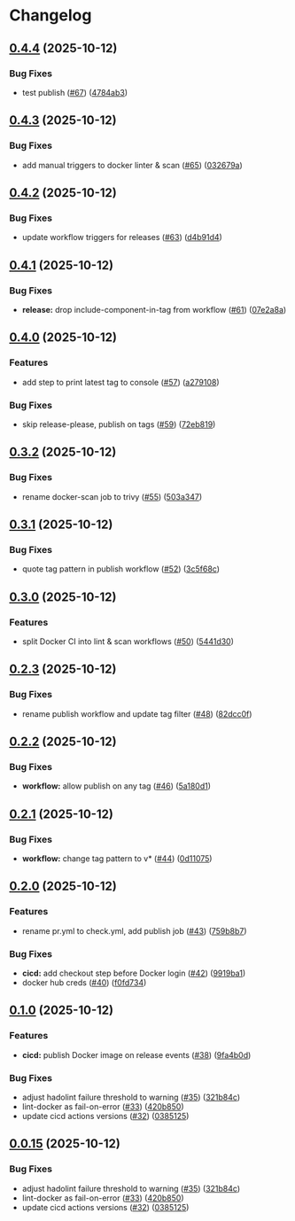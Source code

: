 # Changelog

## [0.4.4](https://github.com/stupenkov/docker-yc-terraform/compare/v0.4.3...v0.4.4) (2025-10-12)


### Bug Fixes

* test publish ([#67](https://github.com/stupenkov/docker-yc-terraform/issues/67)) ([4784ab3](https://github.com/stupenkov/docker-yc-terraform/commit/4784ab3f700776d61348668366737db08139379c))

## [0.4.3](https://github.com/stupenkov/docker-yc-terraform/compare/v0.4.2...v0.4.3) (2025-10-12)


### Bug Fixes

* add manual triggers to docker linter & scan ([#65](https://github.com/stupenkov/docker-yc-terraform/issues/65)) ([032679a](https://github.com/stupenkov/docker-yc-terraform/commit/032679aa0f136663840e0bb72cf5766b851fd88b))

## [0.4.2](https://github.com/stupenkov/docker-yc-terraform/compare/v0.4.1...v0.4.2) (2025-10-12)


### Bug Fixes

* update workflow triggers for releases ([#63](https://github.com/stupenkov/docker-yc-terraform/issues/63)) ([d4b91d4](https://github.com/stupenkov/docker-yc-terraform/commit/d4b91d463e7537bf141cb3f6fb30171330145f8a))

## [0.4.1](https://github.com/stupenkov/docker-yc-terraform/compare/v0.4.0...v0.4.1) (2025-10-12)


### Bug Fixes

* **release:** drop include-component-in-tag from workflow ([#61](https://github.com/stupenkov/docker-yc-terraform/issues/61)) ([07e2a8a](https://github.com/stupenkov/docker-yc-terraform/commit/07e2a8aad1bccedf455402d5d727fd6e30c835bc))

## [0.4.0](https://github.com/stupenkov/docker-yc-terraform/compare/v0.3.2...v0.4.0) (2025-10-12)


### Features

* add step to print latest tag to console ([#57](https://github.com/stupenkov/docker-yc-terraform/issues/57)) ([a279108](https://github.com/stupenkov/docker-yc-terraform/commit/a279108669e69316b78ae8ffc7d74d9a23001a6f))


### Bug Fixes

* skip release-please, publish on tags ([#59](https://github.com/stupenkov/docker-yc-terraform/issues/59)) ([72eb819](https://github.com/stupenkov/docker-yc-terraform/commit/72eb8197fab141d9e7bcddc4dd469998410f58b6))

## [0.3.2](https://github.com/stupenkov/docker-yc-terraform/compare/v0.3.1...v0.3.2) (2025-10-12)


### Bug Fixes

* rename docker-scan job to trivy ([#55](https://github.com/stupenkov/docker-yc-terraform/issues/55)) ([503a347](https://github.com/stupenkov/docker-yc-terraform/commit/503a3470c731c4fb11394452f38b30cf79ed7506))

## [0.3.1](https://github.com/stupenkov/docker-yc-terraform/compare/v0.3.0...v0.3.1) (2025-10-12)


### Bug Fixes

* quote tag pattern in publish workflow ([#52](https://github.com/stupenkov/docker-yc-terraform/issues/52)) ([3c5f68c](https://github.com/stupenkov/docker-yc-terraform/commit/3c5f68c3452db1c4acd0a74b2309647433a31c61))

## [0.3.0](https://github.com/stupenkov/docker-yc-terraform/compare/v0.2.3...v0.3.0) (2025-10-12)


### Features

* split Docker CI into lint & scan workflows ([#50](https://github.com/stupenkov/docker-yc-terraform/issues/50)) ([5441d30](https://github.com/stupenkov/docker-yc-terraform/commit/5441d308dedb9028f28bb6efb3545d0ed5630650))

## [0.2.3](https://github.com/stupenkov/docker-yc-terraform/compare/v0.2.2...v0.2.3) (2025-10-12)


### Bug Fixes

* rename publish workflow and update tag filter ([#48](https://github.com/stupenkov/docker-yc-terraform/issues/48)) ([82dcc0f](https://github.com/stupenkov/docker-yc-terraform/commit/82dcc0f2d8f23b6f8b6aa6d6df3f91655bbd9bcd))

## [0.2.2](https://github.com/stupenkov/docker-yc-terraform/compare/v0.2.1...v0.2.2) (2025-10-12)


### Bug Fixes

* **workflow:** allow publish on any tag ([#46](https://github.com/stupenkov/docker-yc-terraform/issues/46)) ([5a180d1](https://github.com/stupenkov/docker-yc-terraform/commit/5a180d118ff0810a25de078d4fe1068e2e3734ed))

## [0.2.1](https://github.com/stupenkov/docker-yc-terraform/compare/v0.2.0...v0.2.1) (2025-10-12)


### Bug Fixes

* **workflow:** change tag pattern to v* ([#44](https://github.com/stupenkov/docker-yc-terraform/issues/44)) ([0d11075](https://github.com/stupenkov/docker-yc-terraform/commit/0d1107552cd6b8a93b2dc11ef9487d425c71c732))

## [0.2.0](https://github.com/stupenkov/docker-yc-terraform/compare/v0.1.0...v0.2.0) (2025-10-12)


### Features

* rename pr.yml to check.yml, add publish job ([#43](https://github.com/stupenkov/docker-yc-terraform/issues/43)) ([759b8b7](https://github.com/stupenkov/docker-yc-terraform/commit/759b8b7f66d2a53c180c9bbc9c11f96e5b02f608))


### Bug Fixes

* **cicd:** add checkout step before Docker login ([#42](https://github.com/stupenkov/docker-yc-terraform/issues/42)) ([9919ba1](https://github.com/stupenkov/docker-yc-terraform/commit/9919ba1acbbb50cf80a5a53608e67d3968d9e210))
* docker hub creds ([#40](https://github.com/stupenkov/docker-yc-terraform/issues/40)) ([f0fd734](https://github.com/stupenkov/docker-yc-terraform/commit/f0fd73404aa41df48ef36e41b5e506bbec1b1fef))

## [0.1.0](https://github.com/stupenkov/docker-yc-terraform/compare/v0.0.15...v0.1.0) (2025-10-12)


### Features

* **cicd:** publish Docker image on release events ([#38](https://github.com/stupenkov/docker-yc-terraform/issues/38)) ([9fa4b0d](https://github.com/stupenkov/docker-yc-terraform/commit/9fa4b0d3e9f13187d1795719584edf6749661832))


### Bug Fixes

* adjust hadolint failure threshold to warning ([#35](https://github.com/stupenkov/docker-yc-terraform/issues/35)) ([321b84c](https://github.com/stupenkov/docker-yc-terraform/commit/321b84c55e86ea05970fab29e55fda13c02e29bb))
* lint-docker as fail-on-error ([#33](https://github.com/stupenkov/docker-yc-terraform/issues/33)) ([420b850](https://github.com/stupenkov/docker-yc-terraform/commit/420b8509d1f0a6fbb83dd318823cea8d37b0661b))
* update cicd actions versions ([#32](https://github.com/stupenkov/docker-yc-terraform/issues/32)) ([0385125](https://github.com/stupenkov/docker-yc-terraform/commit/0385125d25dfa6f4d388eec1a1d3f6c582fc6df4))

## [0.0.15](https://github.com/stupenkov/docker-yc-terraform/compare/v0.0.14...v0.0.15) (2025-10-12)


### Bug Fixes

* adjust hadolint failure threshold to warning ([#35](https://github.com/stupenkov/docker-yc-terraform/issues/35)) ([321b84c](https://github.com/stupenkov/docker-yc-terraform/commit/321b84c55e86ea05970fab29e55fda13c02e29bb))
* lint-docker as fail-on-error ([#33](https://github.com/stupenkov/docker-yc-terraform/issues/33)) ([420b850](https://github.com/stupenkov/docker-yc-terraform/commit/420b8509d1f0a6fbb83dd318823cea8d37b0661b))
* update cicd actions versions ([#32](https://github.com/stupenkov/docker-yc-terraform/issues/32)) ([0385125](https://github.com/stupenkov/docker-yc-terraform/commit/0385125d25dfa6f4d388eec1a1d3f6c582fc6df4))
